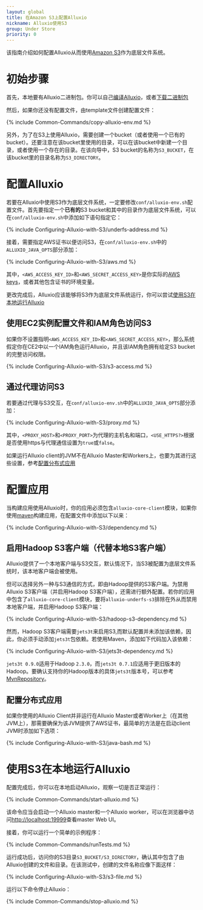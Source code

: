 ```yaml
---
layout: global
title: 在Amazon S3上配置Alluxio
nickname: Alluxio使用S3
group: Under Store
priority: 0
---
```


该指南介绍如何配置Alluxio从而使用[Amazon S3](https://aws.amazon.com/s3/)作为底层文件系统。

# 初始步骤

首先，本地要有Alluxio二进制包。你可以自己[编译Alluxio](Building-Alluxio-Master-Branch.html)，或者[下载二进制包](Running-Alluxio-Locally.html)

然后，如果你还没有配置文件，由template文件创建配置文件：

{% include Common-Commands/copy-alluxio-env.md %}

另外，为了在S3上使用Alluxio，需要创建一个bucket（或者使用一个已有的bucket）。还要注意在该bucket里使用的目录，可以在该bucket中新建一个目录，或者使用一个存在的目录。在该向导中，S3 bucket的名称为`S3_BUCKET`，在该bucket里的目录名称为`S3_DIRECTORY`。

# 配置Alluxio

若要在Alluxio中使用S3作为底层文件系统，一定要修改`conf/alluxio-env.sh`配置文件。首先要指定一个**已有的**S3 bucket和其中的目录作为底层文件系统，可以在`conf/alluxio-env.sh`中添加如下语句指定它：

{% include Configuring-Alluxio-with-S3/underfs-address.md %}

接着，需要指定AWS证书以便访问S3，在`conf/alluxio-env.sh`中的`ALLUXIO_JAVA_OPTS`部分添加：

{% include Configuring-Alluxio-with-S3/aws.md %}

其中，`<AWS_ACCESS_KEY_ID>`和`<AWS_SECRET_ACCESS_KEY>`是你实际的[AWS keys](https://aws.amazon.com/developers/access-keys)，或者其他包含证书的环境变量。

更改完成后，Alluxio应该能够将S3作为底层文件系统运行，你可以尝试[使用S3在本地运行Alluxio](#running-alluxio-locally-with-s3)

## 使用EC2实例配置文件和IAM角色访问S3

如果你不设置指明`<AWS_ACCESS_KEY_ID>`和`<AWS_SECRET_ACCESS_KEY>`，那么系统假定你在CE2中以一个IAM角色运行Alluxio，并且该IAM角色拥有给定S3 bucket的完整访问权限。

{% include Configuring-Alluxio-with-S3/s3-access.md %}

## 通过代理访问S3

若要通过代理与S3交互，在`conf/alluxio-env.sh`中的`ALLUXIO_JAVA_OPTS`部分添加：

{% include Configuring-Alluxio-with-S3/proxy.md %}

其中，`<PROXY_HOST>`和`<PROXY_PORT>`为代理的主机名和端口，`<USE_HTTPS?>`根据是否使用https与代理通信设置为`true`或`false`。

如果运行Alluxio client的JVM不在Alluxio Master和Workers上，也要为其进行这些设置，参考[配置分布式应用](#configuring-distributed-applications)

# 配置应用

当构建应用使用Alluxio时，你的应用必须包含`alluxio-core-client`模块，如果你使用[maven](https://maven.apache.org/)构建应用，在配置文件中添加以下以来：

{% include Configuring-Alluxio-with-S3/dependency.md %}


## 启用Hadoop S3客户端（代替本地S3客户端）

Alluxio提供了一个本地客户端与S3交互，默认情况下，当S3被配置为底层文件系统时，该本地客户端会被使用。

但可以选择另外一种与S3通信的方式，即由Hadoop提供的S3客户端。为禁用Alluxio S3客户端（并启用Hadoop S3客户端），还需进行额外配置。若你的应用中包含了`alluxio-core-client`模块，要将`alluxio-underfs-s3`排除在外从而禁用本地客户端，并启用Hadoop S3客户端：

{% include Configuring-Alluxio-with-S3/hadoop-s3-dependency.md %}

然而，Hadoop S3客户端需要`jets3t`来启用S3,而默认配置并未添加该依赖，因此，你必须手动添加`jets3t`包依赖。若使用Maven，添加如下代码加入该依赖：

{% include Configuring-Alluxio-with-S3/jets3t-dependency.md %}

`jets3t 0.9.0`适用于Hadoop `2.3.0`，而`jets3t 0.7.1`应适用于更旧版本的Hadoop。要确认支持你的Hadoop版本的具体`jets3t`版本号，可以参考[MvnRepository](http://mvnrepository.com/)。

## 配置分布式应用

如果你使用的Alluxio Client并非运行在Alluxio Master或者Worker上（在其他JVM上），那需要确保为该JVM提供了AWS证书，最简单的方法是在启动client JVM时添加如下选项：

{% include Configuring-Alluxio-with-S3/java-bash.md %}

# 使用S3在本地运行Alluxio

配置完成后，你可以在本地启动Alluxio，观察一切是否正常运行：

{% include Common-Commands/start-alluxio.md %}

该命令应当会启动一个Alluxio master和一个Alluxio worker，可以在浏览器中访问[http://localhost:19999](http://localhost:19999)查看master Web UI。

接着，你可以运行一个简单的示例程序：

{% include Common-Commands/runTests.md %}

运行成功后，访问你的S3目录`S3_BUCKET/S3_DIRECTORY`，确认其中包含了由Alluxio创建的文件和目录。在该测试中，创建的文件名称应像下面这样：

{% include Configuring-Alluxio-with-S3/s3-file.md %}

运行以下命令停止Alluxio：

{% include Common-Commands/stop-alluxio.md %}
